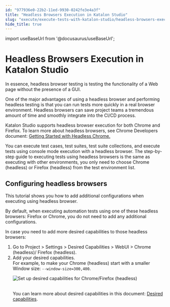 ```yaml
---
id: "977936e0-22b2-11ed-9930-0242fe3e4a3f"
title: "Headless Browsers Execution in Katalon Studio"
slug: "execute/execute-tests-with-katalon-studio/headless-browsers-execution-in-katalon-studio"
hide_title: true
---
```

import useBaseUrl from '@docusaurus/useBaseUrl';


# <a id="id" class="anchor_top_offset"/><a id="ariaid-title1" class="anchor_top_offset"/>Headless Browsers Execution in <span xmlns="http://www.w3.org/1999/xhtml" className="ph">Katalon Studio</span> 

<p xmlns="http://www.w3.org/1999/xhtml" className="p">​In essence, headless browser testing is testing the functionality of a Web page without the presence of a GUI. ​ ​</p> 
<p xmlns="http://www.w3.org/1999/xhtml" className="p">One of the major advantages of using a headless browser and performing headless testing is that you can run tests more quickly in a real browser environment. Headless browsers can save project teams a tremendous amount of time and smoothly integrate into the CI/CD process.​ ​</p> 
<p xmlns="http://www.w3.org/1999/xhtml" className="p">Katalon Studio supports headless browser execution for both Chrome and Firefox. To learn more about headless browsers, see Chrome Developers document: <a className="xref j-external-link" href="https://developer.chrome.com/blog/headless-chrome/" target="_blank">Getting Started with Headless Chrome.</a></p> 
<p xmlns="http://www.w3.org/1999/xhtml" className="p">You can execute test cases, test suites, test suite collections, and execute tests using console mode execution with a headless browser. The step-by-step guide to executing tests using headless browsers is the same as executing with other environments, you only need to choose Chrome (headless) or Firefox (headless) from the test environment list.</p> 

## <a id="task-5489" class="anchor_top_offset"/>Configuring headless browsers

<p xmlns="http://www.w3.org/1999/xhtml" className="shortdesc">This tutorial shows you how to  add additional configurations when executing using headless browser.</p> 
<section xmlns="http://www.w3.org/1999/xhtml" className="section context"><p className="p">By default, when executing automation tests using one of these     headless browsers: Firefox     or Chrome,     you do not need to add any additional configurations.</p><p className="p">In case you need to add more desired capabilities to those     headless browsers:</p></section> 
<ol xmlns="http://www.w3.org/1999/xhtml" className="ol steps"><li className="li step stepexpand"><span className="ph cmd">Go to <span className="ph uicontrol">Project</span> &gt; <span className="ph uicontrol">Settings</span> &gt; <span className="ph uicontrol">Desired Capabilities</span>       &gt; <span className="ph uicontrol">WebUI</span> &gt; <span className="ph uicontrol">Chrome (headless)</span>/ <span className="ph uicontrol">Firefox (headless)</span>.</span></li><li className="li step stepexpand"><span className="ph cmd">Add your desired capabilities.</span><div className="itemgroup stepxmp">For example, to make your Chrome       (headless) start with a smaller Window size: <code className="ph codeph">--window-size=300,400</code>.<p className="p"><img className="image" src={useBaseUrl("https://github.com/katalon-studio/docs-images/raw/master/katalon-studio/docs/headless-browsers-execution/KS-HEADLESS-Set-DC.png")} width={850} alt="Set up desired capabilities for Chrome/Firefox (headless)" /><br /><br /></p><p className="p">You can learn more about desired capabilities in this document:         <a className="xref" href="/docs/create-tests/manage-projects/project-settings/desired-capabilities/introduction-to-desired-capabilities-in-katalon-studio">Desired           capabilities</a>.</p></div></li></ol> 
